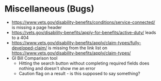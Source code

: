 # Miscellaneous (Bugs)

- https://www.vets.gov/disability-benefits/conditions/service-connected/ is missing a page header
- https://vets.gov/disability-benefits/apply-for-benefits/active-duty/ leads to a 404
- https://www.vets.gov/disability-benefits/apply/claim-types/fully-developed-claim/ is missing from the link list on https://www.vets.gov/disability-benefits/apply/claim-types/
- GI Bill Comparison tool
  - Hitting the search button without completing required fields does nothing and doesn't show me an error
  - Caution flag on a result - is this supposed to say something?
